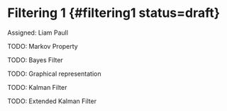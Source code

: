 # Filtering 1 {#filtering1 status=draft}

Assigned: Liam Paull

TODO: Markov Property

TODO: Bayes Filter

TODO: Graphical representation

TODO: Kalman Filter

TODO: Extended Kalman Filter
